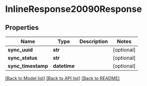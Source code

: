 # InlineResponse20090Response

## Properties
Name | Type | Description | Notes
------------ | ------------- | ------------- | -------------
**sync_uuid** | **str** |  | [optional] 
**sync_status** | **str** |  | [optional] 
**sync_timestamp** | **datetime** |  | [optional] 

[[Back to Model list]](../README.md#documentation-for-models) [[Back to API list]](../README.md#documentation-for-api-endpoints) [[Back to README]](../README.md)


